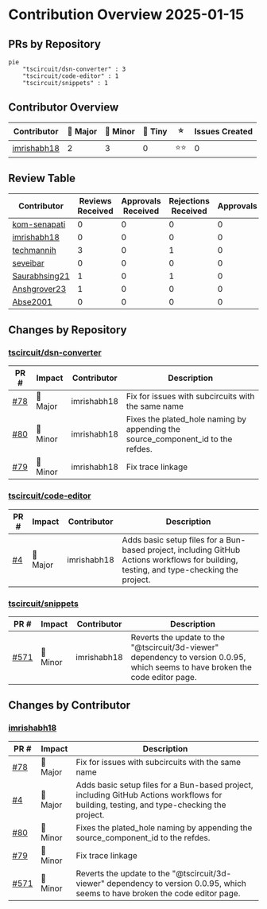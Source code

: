 # Contribution Overview 2025-01-15

## PRs by Repository

```mermaid
pie
    "tscircuit/dsn-converter" : 3
    "tscircuit/code-editor" : 1
    "tscircuit/snippets" : 1
```

## Contributor Overview

| Contributor | 🐳 Major | 🐙 Minor | 🐌 Tiny | ⭐ | Issues Created |
|-------------|---------|---------|---------|-----|----------------|
| [imrishabh18](#imrishabh18) | 2 | 3 | 0 | ⭐⭐ | 0 |

## Review Table

[reviews-received-hover]: ## "Number of reviews received for PRs for this contributor"
[approvals-received-hover]: ## "Number of approvals received for PRs this contributor authored"
[rejections-received-hover]: ## "Number of rejections received for PRs this contributor authored"
[prs-opened-hover]: ## "Number of PRs opened by this contributor"
[issues-created-hover]: ## "Number of issues created by this contributor"
[bountied-issues-hover]: ## "Number of issues this contributor created with a bounty"
[bountied-issue-$-hover]: ## "Total bounty amount placed on issues authored by this contributor"

| Contributor | Reviews Received | Approvals Received | Rejections Received | Approvals | Rejections | PRs Opened | PRs Merged | Issues Created | Bountied Issues | Bountied Issue $ |
|---|---|---|---|---|---|---|---|---|---|---|
| [kom-senapati](#kom-senapati) | 0 | 0 | 0 | 0 | 0 | 2 | 0 | 1 | 0 | 0 |
| [imrishabh18](#imrishabh18) | 0 | 0 | 0 | 0 | 0 | 5 | 5 | 0 | 0 | 0 |
| [techmannih](#techmannih) | 3 | 0 | 1 | 0 | 0 | 2 | 0 | 0 | 0 | 0 |
| [seveibar](#seveibar) | 0 | 0 | 0 | 0 | 1 | 0 | 0 | 7 | 4 | 49 |
| [Saurabhsing21](#Saurabhsing21) | 1 | 0 | 1 | 0 | 0 | 1 | 0 | 0 | 0 | 0 |
| [Anshgrover23](#Anshgrover23) | 1 | 0 | 0 | 0 | 0 | 1 | 0 | 0 | 0 | 0 |
| [Abse2001](#Abse2001) | 0 | 0 | 0 | 0 | 1 | 0 | 0 | 2 | 2 | 10 |

## Changes by Repository

### [tscircuit/dsn-converter](https://github.com/tscircuit/dsn-converter)

| PR # | Impact | Contributor | Description |
|------|--------|-------------|-------------|
| [#78](https://github.com/tscircuit/dsn-converter/pull/78) | 🐳 Major | imrishabh18 | Fix for issues with subcircuits with the same name |
| [#80](https://github.com/tscircuit/dsn-converter/pull/80) | 🐙 Minor | imrishabh18 | Fixes the plated_hole naming by appending the source_component_id to the refdes. |
| [#79](https://github.com/tscircuit/dsn-converter/pull/79) | 🐙 Minor | imrishabh18 | Fix trace linkage |

### [tscircuit/code-editor](https://github.com/tscircuit/code-editor)

| PR # | Impact | Contributor | Description |
|------|--------|-------------|-------------|
| [#4](https://github.com/tscircuit/code-editor/pull/4) | 🐳 Major | imrishabh18 | Adds basic setup files for a Bun-based project, including GitHub Actions workflows for building, testing, and type-checking the project. |

### [tscircuit/snippets](https://github.com/tscircuit/snippets)

| PR # | Impact | Contributor | Description |
|------|--------|-------------|-------------|
| [#571](https://github.com/tscircuit/snippets/pull/571) | 🐙 Minor | imrishabh18 | Reverts the update to the "@tscircuit/3d-viewer" dependency to version 0.0.95, which seems to have broken the code editor page. |

## Changes by Contributor

### [imrishabh18](https://github.com/imrishabh18)

| PR # | Impact | Description |
|------|--------|-------------|
| [#78](https://github.com/tscircuit/dsn-converter/pull/78) | 🐳 Major | Fix for issues with subcircuits with the same name |
| [#4](https://github.com/tscircuit/code-editor/pull/4) | 🐳 Major | Adds basic setup files for a Bun-based project, including GitHub Actions workflows for building, testing, and type-checking the project. |
| [#80](https://github.com/tscircuit/dsn-converter/pull/80) | 🐙 Minor | Fixes the plated_hole naming by appending the source_component_id to the refdes. |
| [#79](https://github.com/tscircuit/dsn-converter/pull/79) | 🐙 Minor | Fix trace linkage |
| [#571](https://github.com/tscircuit/snippets/pull/571) | 🐙 Minor | Reverts the update to the "@tscircuit/3d-viewer" dependency to version 0.0.95, which seems to have broken the code editor page. |

